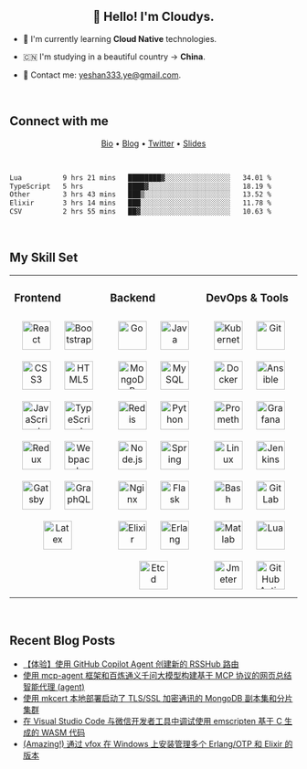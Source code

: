 ## <div align="center">👋 Hello! I'm Cloudys.</div>

<!--COMMENT: README build with：https://profilinator.rishav.dev/ -->

- 🤔 I'm currently learning **Cloud Native** technologies.


- 🇨🇳 I'm studying in a beautiful country -> **China**.


- 📧 Contact me: yeshan333.ye@gmail.com.


<br/>

## Connect with me

<p align="center">
  <a href="https://cloudys-bio.netlify.app/en/" target="_blank">Bio</a> •
  <a href="https://shansan.top" target="_blank">Blog</a> •
  <a href="https://twitter.com/CloudysYe" target="_blank">Twitter</a> •
  <a href="https://slides.shan333.cn" target="_blank">Slides</a>
</p>

<br/>

<!--START_SECTION:waka-->

```txt
Lua          9 hrs 21 mins   ████████▓░░░░░░░░░░░░░░░░   34.01 %
TypeScript   5 hrs           ████▓░░░░░░░░░░░░░░░░░░░░   18.19 %
Other        3 hrs 43 mins   ███▒░░░░░░░░░░░░░░░░░░░░░   13.52 %
Elixir       3 hrs 14 mins   ███░░░░░░░░░░░░░░░░░░░░░░   11.78 %
CSV          2 hrs 55 mins   ██▓░░░░░░░░░░░░░░░░░░░░░░   10.63 %
```

<!--END_SECTION:waka-->

<br/>

## My Skill Set

<!-- svg found: https://www.svgrepo.com/ -->

<table><tr><td valign="top" width="33%">



### Frontend
<div align="center">
<img style="margin: 10px" src="https://profilinator.rishav.dev/skills-assets/react-original-wordmark.svg" alt="React" height="50" />
<img style="margin: 10px" src="https://profilinator.rishav.dev/skills-assets/bootstrap-plain.svg" alt="Bootstrap" height="50" />
<img style="margin: 10px" src="https://profilinator.rishav.dev/skills-assets/css3-original-wordmark.svg" alt="CSS3" height="50" />
<img style="margin: 10px" src="https://profilinator.rishav.dev/skills-assets/html5-original-wordmark.svg" alt="HTML5" height="50" />
<img style="margin: 10px" src="https://profilinator.rishav.dev/skills-assets/javascript-original.svg" alt="JavaScript" height="50" />
<img style="margin: 10px" src="https://profilinator.rishav.dev/skills-assets/typescript-original.svg" alt="TypeScript" height="50" />
<img style="margin: 10px" src="https://profilinator.rishav.dev/skills-assets/redux-original.svg" alt="Redux" height="50" />
<img style="margin: 10px" src="https://profilinator.rishav.dev/skills-assets/webpack-original.svg" alt="Webpack" height="50" />
<img style="margin: 10px" src="https://profilinator.rishav.dev/skills-assets/gatsby.png" alt="Gatsby" height="50" />
<img style="margin: 10px" src="https://profilinator.rishav.dev/skills-assets/graphql.png" alt="GraphQL" height="50" />
<img style="margin: 10px" src="https://profilinator.rishav.dev/skills-assets/latex.png" alt="Latex" height="50" />
</div>

</td><td valign="top" width="33%">



### Backend
<div align="center">
<img style="margin: 10px" src="https://profilinator.rishav.dev/skills-assets/go-original.svg" alt="Go" height="50" />
<img style="margin: 10px" src="https://profilinator.rishav.dev/skills-assets/java-original-wordmark.svg" alt="Java" height="50" />
<img style="margin: 10px" src="https://profilinator.rishav.dev/skills-assets/mongodb-original-wordmark.svg" alt="MongoDB" height="50" />
<img style="margin: 10px" src="https://profilinator.rishav.dev/skills-assets/mysql-original-wordmark.svg" alt="MySQL" height="50" />
<img style="margin: 10px" src="https://profilinator.rishav.dev/skills-assets/redis-original-wordmark.svg" alt="Redis" height="50" />
<img style="margin: 10px" src="https://profilinator.rishav.dev/skills-assets/python-original.svg" alt="Python" height="50" />
<img style="margin: 10px" src="https://profilinator.rishav.dev/skills-assets/nodejs-original-wordmark.svg" alt="Node.js" height="50" />
<img style="margin: 10px" src="https://profilinator.rishav.dev/skills-assets/springio-icon.svg" alt="Spring" height="50" />
<img style="margin: 10px" src="https://profilinator.rishav.dev/skills-assets/nginx-original.svg" alt="Nginx" height="50" />
<img style="margin: 10px" src="https://profilinator.rishav.dev/skills-assets/flask.png" alt="Flask" height="50" />
<img style="margin: 10px" src="https://www.svgrepo.com/show/376366/elixir.svg" alt="Elixir" height="50" />
<img style="margin: 10px" src="https://www.svgrepo.com/show/353708/erlang.svg" alt="Erlang" height="50" />
<img style="margin: 10px" src="https://www.svgrepo.com/show/353714/etcd.svg" alt="Etcd" height="50" />
</div>
</td><td valign="top" width="33%">



### DevOps & Tools
<div align="center">
<img style="margin: 10px" src="https://profilinator.rishav.dev/skills-assets/kubernetes-icon.svg" alt="Kubernetes" height="50" />
<img style="margin: 10px" src="https://profilinator.rishav.dev/skills-assets/git-scm-icon.svg" alt="Git" height="50" />
<img style="margin: 10px" src="https://profilinator.rishav.dev/skills-assets/docker-original-wordmark.svg" alt="Docker" height="50" />
<img style="margin: 10px" src="https://www.svgrepo.com/show/353399/ansible.svg" alt="Ansible" height="50" />
<img style="margin: 10px" src="https://www.svgrepo.com/show/354219/prometheus.svg" alt="Promethes" height="50" />
<img style="margin: 10px" src="https://profilinator.rishav.dev/skills-assets/grafana.png" alt="Grafana" height="50" />
<img style="margin: 10px" src="https://profilinator.rishav.dev/skills-assets/linux-original.svg" alt="Linux" height="50" />
<img style="margin: 10px" src="https://profilinator.rishav.dev/skills-assets/jenkins-icon.svg" alt="Jenkins" height="50" />
<img style="margin: 10px" src="https://www.svgrepo.com/show/353475/bash.svg" alt="Bash" height="50" />
<img style="margin: 10px" src="https://profilinator.rishav.dev/skills-assets/gitlab.svg" alt="GitLab" height="50" />
<img style="margin: 10px" src="https://www.svgrepo.com/show/373830/matlab.svg" alt="Matlab" height="50" />
<img style="margin: 10px" src="https://www.svgrepo.com/show/373817/lua.svg" alt="Lua" height="50" />
<img style="margin: 10px" src="https://www.svgrepo.com/show/329945/apachejmeter.svg" alt="Jmeter" height="50" />
<img style="margin: 10px" src="https://www.svgrepo.com/show/361180/github-action.svg" alt="GitHub Actions" height="50" />
</div>

</td></tr></table>

<br/>

## Recent Blog Posts

<!-- BLOG-POST-LIST:START -->
- [【体验】使用 GitHub Copilot Agent 创建新的 RSSHub 路由](https://yeshan333.github.io/2025/04/20/use-github-copilot-to-create-rsshub-route/)
- [使用 mcp-agent 框架和百炼通义千问大模型构建基于 MCP 协议的网页总结智能代理 &lpar;agent&rpar;](https://yeshan333.github.io/2025/03/23/build-agent-with-mcp-agent-and-qwen/)
- [使用 mkcert 本地部署启动了 TLS/SSL 加密通讯的 MongoDB 副本集和分片集群](https://yeshan333.github.io/2025/02/06/mongodb-deployment-with-tls-and-mkcert/)
- [在 Visual Studio Code 与微信开发者工具中调试使用 emscripten 基于 C 生成的 WASM 代码](https://yeshan333.github.io/2025/01/08/debug-emscripten-wasm-in-vscode/)
- [&lpar;Amazing!&rpar; 通过 vfox 在 Windows 上安装管理多个 Erlang/OTP 和 Elixir 的版本](https://yeshan333.github.io/2024/06/18/install-erlang-and-elixir-via-vfox-on-windows/)
<!-- BLOG-POST-LIST:END -->
